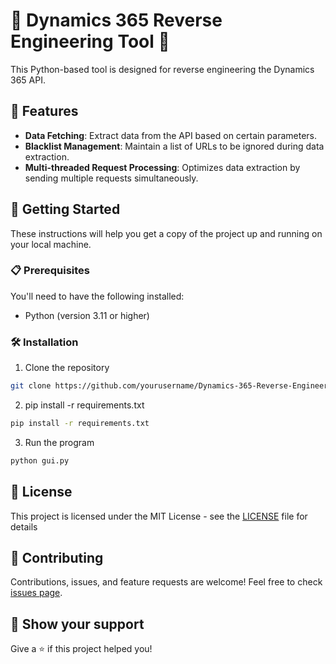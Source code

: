 # 🚀 Dynamics 365 Reverse Engineering Tool 🚀

This Python-based tool is designed for reverse engineering the Dynamics 365 API.

## 🔧 Features

- **Data Fetching**: Extract data from the API based on certain parameters.
- **Blacklist Management**: Maintain a list of URLs to be ignored during data extraction.
- **Multi-threaded Request Processing**: Optimizes data extraction by sending multiple requests simultaneously.

## 🚀 Getting Started

These instructions will help you get a copy of the project up and running on your local machine.

### 📋 Prerequisites

You'll need to have the following installed:
- Python (version 3.11 or higher)

### 🛠️ Installation

1. Clone the repository
```bash
git clone https://github.com/yourusername/Dynamics-365-Reverse-Engineering-Tool.git
```
2. pip install -r requirements.txt
```bash
pip install -r requirements.txt
```
3. Run the program
```bash
python gui.py
```

## 📃 License

This project is licensed under the MIT License - see the [LICENSE](LICENSE) file for details

## 🤝 Contributing

Contributions, issues, and feature requests are welcome! Feel free to check [issues page](https://github.com/yourusername/Dynamics-365-Reverse-Engineering-Tool/issues). 


## 🌟 Show your support

Give a ⭐️ if this project helped you!
